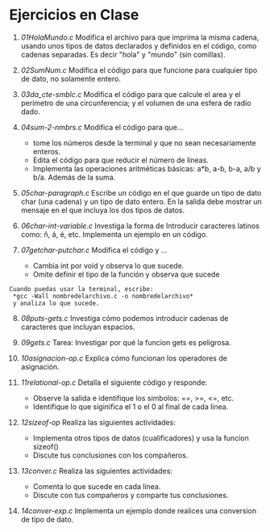 # Ejercicios en Clase

1. *01HolaMundo.c* Modifica el archivo para que imprima la misma cadena, 
usando unos tipos de datos declarados y definidos en el código, como 
cadenas separadas. Es decir "hola" y "mundo" (sin comillas).

2. *02SumNum.c* Modifica el código para que funcione para cualquier 
tipo de dato, no solamente entero. 

3. *03da_cte-smblc.c* Modifica el código para que calcule el area y el 
perímetro de una circunferencia; y el volumen de una esfera de radio dado.

4. *04sum-2-nmbrs.c* Modifica el código para que...
	- tome los números desde la terminal y 
	  que no sean necesariamente enteros.
	- Edita el código para que reducir el número de líneas.
	- Implementa las operaciones aritméticas básicas: a*b, a-b, b-a, a/b y b/a. 
	  Además de la suma.
5. *05char-paragraph.c* Escribe un código en el que guarde un tipo de 
dato char (una cadena) y un tipo de dato entero. En la salida debe 
mostrar un mensaje en el que incluya los dos tipos de datos.

6. *06char-int-variable.c* Investiga la forma de 
Introducir caracteres latinos como: ñ, á, é, etc.
Implementa un ejemplo en un código.

7. *07getchar-putchar.c* Modifica el código y ...
	- Cambia int por void y observa lo que sucede.
	- Omite definir el tipo de la función y observa que sucede
~~~
Cuando puedas usar la terminal, escribe: 
 *gcc -Wall nombredelarchivo.c -o nombredelarchivo*
 y analiza lo que sucede. 
~~~

8. *08puts-gets.c* Investiga cómo podemos introducir cadenas de caracteres 
que incluyan espacios.

9. *09gets.c* Tarea: 
Investigar por qué la funcion gets es peligrosa. 

10. *10asignacion-op.c* Explica cómo funcionan los operadores de asignación.

11. *11relational-op.c* Detalla el siguiente código y responde: 
	- Observe la salida e identifique los simbolos: ==, >=, <=, etc.
	- Identifique lo que siginifica el 1 o el 0 al final de cada linea. 

12. *12sizeof-op* Realiza las siguientes actividades:
	- Implementa otros tipos de datos (cualificadores) y
  	  usa la funcion sizeof()
	- Discute tus conclusiones con los compañeros.

13. *13conver.c* Realiza las siguientes actividades: 
	- Comenta lo que sucede en cada linea.
	- Discute con tus compañeros y comparte tus conclusiones.

14. *14conver-exp.c* Implementa un ejemplo donde realices una conversion de tipo 
de dato.

